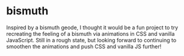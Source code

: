 # bismuth
Inspired by a bismuth geode, I thought it would be a fun project to try recreating the feeling of a bismuth via animations in CSS and vanilla JavaScript.
Still in a rough state, but looking forward to continuing to smoothen the animations and push CSS and vanilla JS further!
